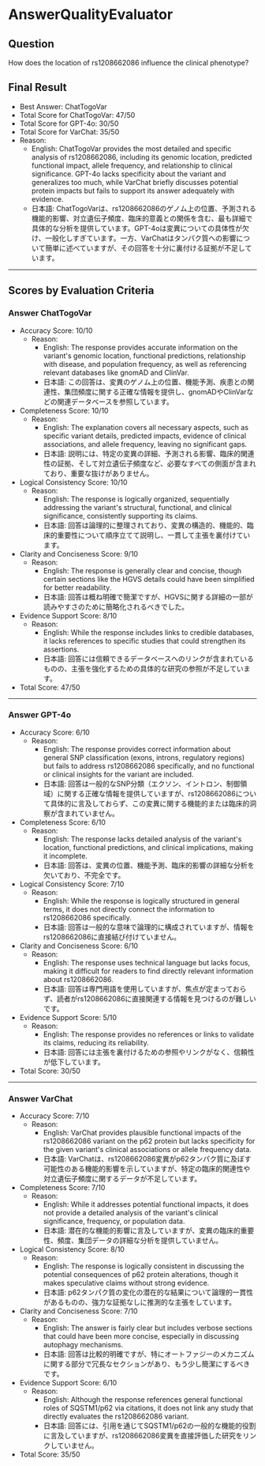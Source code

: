 # AnswerQualityEvaluator

## Question

How does the location of rs1208662086 influence the clinical phenotype?

## Final Result

- Best Answer: ChatTogoVar
- Total Score for ChatTogoVar: 47/50
- Total Score for GPT-4o: 30/50
- Total Score for VarChat: 35/50
- Reason:
  - English: ChatTogoVar provides the most detailed and specific analysis of rs1208662086, including its genomic location, predicted functional impact, allele frequency, and relationship to clinical significance. GPT-4o lacks specificity about the variant and generalizes too much, while VarChat briefly discusses potential protein impacts but fails to support its answer adequately with evidence.
  - 日本語: ChatTogoVarは、rs1208662086のゲノム上の位置、予測される機能的影響、対立遺伝子頻度、臨床的意義との関係を含む、最も詳細で具体的な分析を提供しています。GPT-4oは変異についての具体性が欠け、一般化しすぎています。一方、VarChatはタンパク質への影響について簡単に述べていますが、その回答を十分に裏付ける証拠が不足しています。

---

## Scores by Evaluation Criteria

### Answer ChatTogoVar
- Accuracy Score: 10/10
  - Reason: 
    - English: The response provides accurate information on the variant's genomic location, functional predictions, relationship with disease, and population frequency, as well as referencing relevant databases like gnomAD and ClinVar.
    - 日本語: この回答は、変異のゲノム上の位置、機能予測、疾患との関連性、集団頻度に関する正確な情報を提供し、gnomADやClinVarなどの関連データベースを参照しています。
- Completeness Score: 10/10
  - Reason: 
    - English: The explanation covers all necessary aspects, such as specific variant details, predicted impacts, evidence of clinical associations, and allele frequency, leaving no significant gaps.
    - 日本語: 説明には、特定の変異の詳細、予測される影響、臨床的関連性の証拠、そして対立遺伝子頻度など、必要なすべての側面が含まれており、重要な抜けがありません。
- Logical Consistency Score: 10/10
  - Reason: 
    - English: The response is logically organized, sequentially addressing the variant's structural, functional, and clinical significance, consistently supporting its claims.
    - 日本語: 回答は論理的に整理されており、変異の構造的、機能的、臨床的重要性について順序立てて説明し、一貫して主張を裏付けています。
- Clarity and Conciseness Score: 9/10
  - Reason: 
    - English: The response is generally clear and concise, though certain sections like the HGVS details could have been simplified for better readability.
    - 日本語: 回答は概ね明確で簡潔ですが、HGVSに関する詳細の一部が読みやすさのために簡略化されるべきでした。
- Evidence Support Score: 8/10
  - Reason: 
    - English: While the response includes links to credible databases, it lacks references to specific studies that could strengthen its assertions.
    - 日本語: 回答には信頼できるデータベースへのリンクが含まれているものの、主張を強化するための具体的な研究の参照が不足しています。
- Total Score: 47/50

---

### Answer GPT-4o
- Accuracy Score: 6/10
  - Reason: 
    - English: The response provides correct information about general SNP classification (exons, introns, regulatory regions) but fails to address rs1208662086 specifically, and no functional or clinical insights for the variant are included.
    - 日本語: 回答は一般的なSNP分類（エクソン、イントロン、制御領域）に関する正確な情報を提供していますが、rs1208662086について具体的に言及しておらず、この変異に関する機能的または臨床的洞察が含まれていません。
- Completeness Score: 6/10
  - Reason: 
    - English: The response lacks detailed analysis of the variant's location, functional predictions, and clinical implications, making it incomplete.
    - 日本語: 回答は、変異の位置、機能予測、臨床的影響の詳細な分析を欠いており、不完全です。
- Logical Consistency Score: 7/10
  - Reason: 
    - English: While the response is logically structured in general terms, it does not directly connect the information to rs1208662086 specifically.
    - 日本語: 回答は一般的な意味で論理的に構成されていますが、情報をrs1208662086に直接結び付けていません。
- Clarity and Conciseness Score: 6/10
  - Reason: 
    - English: The response uses technical language but lacks focus, making it difficult for readers to find directly relevant information about rs1208662086.
    - 日本語: 回答は専門用語を使用していますが、焦点が定まっておらず、読者がrs1208662086に直接関連する情報を見つけるのが難しいです。
- Evidence Support Score: 5/10
  - Reason: 
    - English: The response provides no references or links to validate its claims, reducing its reliability.
    - 日本語: 回答には主張を裏付けるための参照やリンクがなく、信頼性が低下しています。
- Total Score: 30/50

---

### Answer VarChat
- Accuracy Score: 7/10
  - Reason: 
    - English: VarChat provides plausible functional impacts of the rs1208662086 variant on the p62 protein but lacks specificity for the given variant's clinical associations or allele frequency data.
    - 日本語: VarChatは、rs1208662086変異がp62タンパク質に及ぼす可能性のある機能的影響を示していますが、特定の臨床的関連性や対立遺伝子頻度に関するデータが不足しています。
- Completeness Score: 7/10
  - Reason: 
    - English: While it addresses potential functional impacts, it does not provide a detailed analysis of the variant's clinical significance, frequency, or population data.
    - 日本語: 潜在的な機能的影響に言及していますが、変異の臨床的重要性、頻度、集団データの詳細な分析を提供していません。
- Logical Consistency Score: 8/10
  - Reason: 
    - English: The response is logically consistent in discussing the potential consequences of p62 protein alterations, though it makes speculative claims without strong evidence.
    - 日本語: p62タンパク質の変化の潜在的な結果について論理的一貫性があるものの、強力な証拠なしに推測的な主張をしています。
- Clarity and Conciseness Score: 7/10
  - Reason: 
    - English: The answer is fairly clear but includes verbose sections that could have been more concise, especially in discussing autophagy mechanisms.
    - 日本語: 回答は比較的明確ですが、特にオートファジーのメカニズムに関する部分で冗長なセクションがあり、もう少し簡潔にするべきです。
- Evidence Support Score: 6/10
  - Reason: 
    - English: Although the response references general functional roles of SQSTM1/p62 via citations, it does not link any study that directly evaluates the rs1208662086 variant.
    - 日本語: 回答には、引用を通じてSQSTM1/p62の一般的な機能的役割に言及していますが、rs1208662086変異を直接評価した研究をリンクしていません。
- Total Score: 35/50
